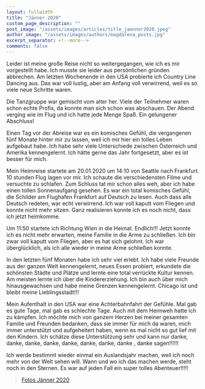 ```yaml
---
layout: fullwidth
title: "Jänner 2020"
custom_page_description: ""
post_image: "/assets/images/articles/title_jaenner2020.jpeg"
author_image: "/assets/images/authors/magdalena_posts.jpg"
excerpt_separator: <!--more-->
comments: false
---
```


Leider ist meine große Reise nicht so weitergegangen, wie ich es mir vorgestellt habe. Ich musste sie leider aus persönlichen gründen abbrechen. Am letzten Wochenende in den USA probierte ich Country Line Dancing aus. Das war voll lustig, aber am Anfang voll verwirrend, weil es so viele neue Schritte waren. 

Die Tanzgruppe war gemischt vom alter her. Viele der Teilnehmer waren schon echte Profis, da konnte man sich schon was abschauen. Der Abend verging wie im Flug und ich hatte jede Menge Spaß. Ein gelungener Abschluss! 

Einen Tag vor der Abreise war es ein komisches Gefühl, die vergangenen fünf Monate hinter mir zu lassen, weil ich mir hier ein tolles Leben aufgebaut habe. Ich habe sehr viele Unterschiede zwischen Österreich und Amerika kennengelernt. Ich hätte gerne das Jahr fortgesetzt, aber es ist besser für mich. 

Mein Heimreise startete am 20.01.2020 um 14:10 von Seattle nach Frankfurt. 10 stunden Flug lagen vor mir. Ich schaute die verschiedensten Filme und versuchte zu schlafen. Zum Schluss tat mir schon alles weh, aber ich habe einen tollen Sonnenaufgang gesehen. Es war ein total komisches Gefühl, die Schilder am Flughafen Frankfurt auf Deutsch zu lesen. Auch dass alle Deutsch redeten, war echt verwirrend. Ich war voll kaputt vom Fliegen und konnte nicht mehr sitzen. Ganz realisieren konnte ich es noch nicht, dass ich jetzt heimkomme. 

Um 11:50 startete ich Richtung Wien in die Heimat. Endlich!!! Jetzt konnte ich es nicht mehr erwarten, meine Familie in die Arme zu schließen. Ich bin zwar voll kaputt vom Fliegen, aber es hat sich gelohnt. Ich war überglücklich, als ich alle wieder in meine Arme schließen konnte. 

In den letzten fünf Monaten habe ich sehr viel erlebt. Ich habe viele Freunde aus der ganzen Welt kennengelernt, neues Essen probiert, erkundete die schönsten Städte und Plätze und lernte eine total verrückte Kultur kennen. Am meisten lernte ich über die Kindererziehung. Ich bin auch über mich hinausgewachsen und habe meine Grenzen kennengelernt. Chicago ist und bleibt meine Lieblingsstadt!!! 

Mein Aufenthalt in den USA  war eine Achterbahnfahrt der Gefühle. Mal gab es gute Tage, mal gab es schlechte Tage. Auch mit dem Heimweh hatte ich zu kämpfen. Ich möchte mich von ganzem Herzen bei meiner gesamten Familie und Freunden bedanken, dass sie immer für mich da waren, mich immer unterstützt und aufgeheitert haben, wenn es mal nicht so gut lief mit den Kindern. Ich schätze diese Unterstützung sehr und kann nur danke, danke, danke, danke, danke, danke, danke, danke , danke sagen!!!!!!


Ich werde bestimmt wieder einmal ein Auslandsjahr machen, weil ich noch mehr von der Welt sehen will. Wann und wo ich das machen werde, steht noch in den Sternen. Es war auf jeden Fall ein super tolles Abenteuer!!!!!

> 
> <a href="https://photos.app.goo.gl/NNRgx7ijNTBFEJXVA" target="_blank">Fotos Jänner 2020</a>
> 

